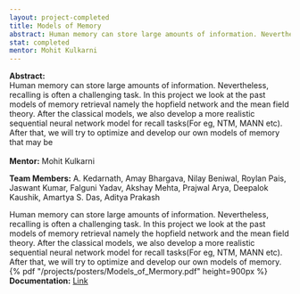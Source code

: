 ```yaml
---
layout: project-completed
title: Models of Memory
abstract: Human memory can store large amounts of information. Nevertheless, recalling is often a challenging task. In this project we look at the past models of memory retrieval namely the hopfield network and the mean field theory. After the classical models, we also develop a more realistic sequential neural network model for recall tasks(For eg, NTM, MANN etc). After that, we will try to optimize and develop our own models of memory that may be 
stat: completed
mentor: Mohit Kulkarni
---
```

**Abstract:** <br>
Human memory can store large amounts of information. Nevertheless, recalling is often a challenging task. In this project we look at the past models of memory retrieval namely the hopfield network and the mean field theory. After the classical models, we also develop a more realistic sequential neural network model for recall tasks(For eg, NTM, MANN etc). After that, we will try to optimize and develop our own models of memory that may be <br><br>
**Mentor:** Mohit Kulkarni<br>

**Team Members:** A. Kedarnath, Amay Bhargava, Nilay Beniwal, Roylan Pais, Jaswant Kumar, Falguni Yadav, Akshay Mehta, Prajwal Arya, Deepalok Kaushik, Amartya S. Das, Aditya Prakash

Human memory can store large amounts of information. Nevertheless, recalling is often a challenging task. In this project we look at the past models of memory retrieval namely the hopfield network and the mean field theory. After the classical models, we also develop a more realistic sequential neural network model for recall tasks(For eg, NTM, MANN etc). After that, we will try to optimize and develop our own models of memory. <br>
{% pdf "/projects/posters/Models_of_Mermory.pdf" height=900px %}<br>
**Documentation:** <a href="https://drive.google.com/file/d/1x_MTrzn0rDEBCB5KxCMltprpQKvsdKvp/view?usp=sharing" target="_blank">Link</a><br>

